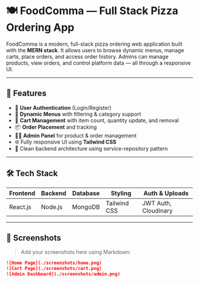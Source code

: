 # 🍽️ FoodComma — Full Stack Pizza Ordering App

FoodComma is a modern, full-stack pizza ordering web application built with the **MERN stack**. It allows users to browse dynamic menus, manage carts, place orders, and access order history. Admins can manage products, view orders, and control platform data — all through a responsive UI.

---

## 🚀 Features

- 🔐 **User Authentication** (Login/Register)
- 🍕 **Dynamic Menus** with filtering & category support
- 🛒 **Cart Management** with item count, quantity update, and removal
- 📦 **Order Placement** and tracking
- 🧑‍💼 **Admin Panel** for product & order management
- 🌐 Fully responsive UI using **Tailwind CSS**
- 🧱 Clean backend architecture using service-repository pattern

---

## 🛠️ Tech Stack

| Frontend     | Backend     | Database | Styling       | Auth & Uploads       |
|--------------|-------------|----------|---------------|-----------------------|
| React.js     | Node.js     | MongoDB  | Tailwind CSS  | JWT Auth, Cloudinary |

---

## 📸 Screenshots

> Add your screenshots here using Markdown:

```md
![Home Page](./screenshots/home.png)
![Cart Page](./screenshots/cart.png)
![Admin Dashboard](./screenshots/admin.png)
